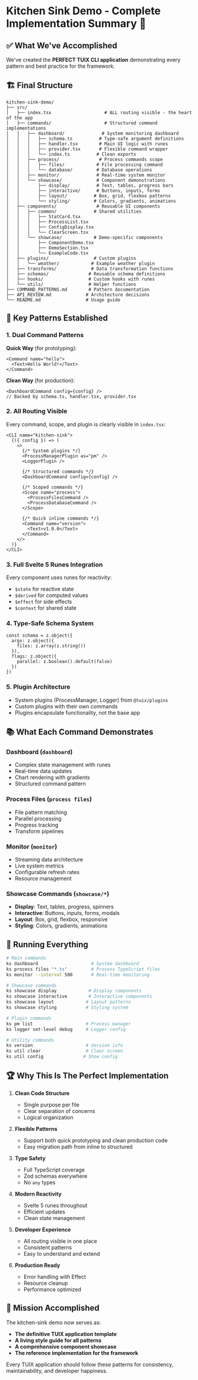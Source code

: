# Kitchen Sink Demo - Complete Implementation Summary 🎉

## ✅ What We've Accomplished

We've created the **PERFECT TUIX CLI application** demonstrating every pattern and best practice for the framework.

## 🏗️ Final Structure

```
kitchen-sink-demo/
├── src/
│   ├── index.tsx                    # ALL routing visible - the heart of the app
│   ├── commands/                    # Structured command implementations
│   │   ├── dashboard/              # System monitoring dashboard
│   │   │   ├── schema.ts          # Type-safe argument definitions
│   │   │   ├── handler.tsx        # Main UI logic with runes
│   │   │   ├── provider.tsx       # Flexible command wrapper
│   │   │   └── index.ts          # Clean exports
│   │   ├── process/               # Process commands scope
│   │   │   ├── files/            # File processing command
│   │   │   └── database/         # Database operations
│   │   ├── monitor/              # Real-time system monitor
│   │   └── showcase/             # Component demonstrations
│   │       ├── display/          # Text, tables, progress bars
│   │       ├── interactive/      # Buttons, inputs, forms
│   │       ├── layout/          # Box, grid, flexbox patterns
│   │       └── styling/         # Colors, gradients, animations
│   ├── components/               # Reusable UI components
│   │   ├── common/              # Shared utilities
│   │   │   ├── StatCard.tsx
│   │   │   ├── ProcessList.tsx
│   │   │   ├── ConfigDisplay.tsx
│   │   │   └── ClearScreen.tsx
│   │   └── showcase/            # Demo-specific components
│   │       ├── ComponentDemo.tsx
│   │       ├── DemoSection.tsx
│   │       └── ExampleCode.tsx
│   ├── plugins/                 # Custom plugins
│   │   └── weather/            # Example weather plugin
│   ├── transforms/             # Data transformation functions
│   ├── schemas/               # Reusable schema definitions
│   ├── hooks/                 # Custom hooks with runes
│   └── utils/                 # Helper functions
├── COMMAND_PATTERNS.md        # Pattern documentation
├── API_REVIEW.md             # Architecture decisions
└── README.md                 # Usage guide

```

## 🎯 Key Patterns Established

### 1. **Dual Command Patterns**

**Quick Way** (for prototyping):
```tsx
<Command name="hello">
  <Text>Hello World!</Text>
</Command>
```

**Clean Way** (for production):
```tsx
<DashboardCommand config={config} />
// Backed by schema.ts, handler.tsx, provider.tsx
```

### 2. **All Routing Visible**
Every command, scope, and plugin is clearly visible in `index.tsx`:
```tsx
<CLI name="kitchen-sink">
  {({ config }) => (
    <>
      {/* System plugins */}
      <ProcessManagerPlugin as="pm" />
      <LoggerPlugin />
      
      {/* Structured commands */}
      <DashboardCommand config={config} />
      
      {/* Scoped commands */}
      <Scope name="process">
        <ProcessFilesCommand />
        <ProcessDatabaseCommand />
      </Scope>
      
      {/* Quick inline commands */}
      <Command name="version">
        <Text>v1.0.0</Text>
      </Command>
    </>
  )}
</CLI>
```

### 3. **Full Svelte 5 Runes Integration**
Every component uses runes for reactivity:
- `$state` for reactive state
- `$derived` for computed values  
- `$effect` for side effects
- `$context` for shared state

### 4. **Type-Safe Schema System**
```tsx
const schema = z.object({
  args: z.object({
    files: z.array(z.string())
  }),
  flags: z.object({
    parallel: z.boolean().default(false)
  })
})
```

### 5. **Plugin Architecture**
- System plugins (ProcessManager, Logger) from `@tuix/plugins`
- Custom plugins with their own commands
- Plugins encapsulate functionality, not the base app

## 📚 What Each Command Demonstrates

### **Dashboard** (`dashboard`)
- Complex state management with runes
- Real-time data updates
- Chart rendering with gradients
- Structured command pattern

### **Process Files** (`process files`)
- File pattern matching
- Parallel processing
- Progress tracking
- Transform pipelines

### **Monitor** (`monitor`)  
- Streaming data architecture
- Live system metrics
- Configurable refresh rates
- Resource management

### **Showcase Commands** (`showcase/*`)
- **Display**: Text, tables, progress, spinners
- **Interactive**: Buttons, inputs, forms, modals
- **Layout**: Box, grid, flexbox, responsive
- **Styling**: Colors, gradients, animations

## 🚀 Running Everything

```bash
# Main commands
ks dashboard                    # System dashboard
ks process files "*.ts"         # Process TypeScript files
ks monitor --interval 500       # Real-time monitoring

# Showcase commands
ks showcase display            # Display components
ks showcase interactive        # Interactive components
ks showcase layout            # Layout patterns
ks showcase styling           # Styling system

# Plugin commands
ks pm list                    # Process manager
ks logger set-level debug     # Logger config

# Utility commands
ks version                    # Version info
ks util clear                 # Clear screen
ks util config               # Show config
```

## 🏆 Why This Is The Perfect Implementation

1. **Clean Code Structure**
   - Single purpose per file
   - Clear separation of concerns
   - Logical organization

2. **Flexible Patterns**
   - Support both quick prototyping and clean production code
   - Easy migration path from inline to structured

3. **Type Safety**
   - Full TypeScript coverage
   - Zod schemas everywhere
   - No `any` types

4. **Modern Reactivity**
   - Svelte 5 runes throughout
   - Efficient updates
   - Clean state management

5. **Developer Experience**
   - All routing visible in one place
   - Consistent patterns
   - Easy to understand and extend

6. **Production Ready**
   - Error handling with Effect
   - Resource cleanup
   - Performance optimized

## 🎉 Mission Accomplished

The kitchen-sink demo now serves as:
- **The definitive TUIX application template**
- **A living style guide for all patterns**
- **A comprehensive component showcase**
- **The reference implementation for the framework**

Every TUIX application should follow these patterns for consistency, maintainability, and developer happiness.